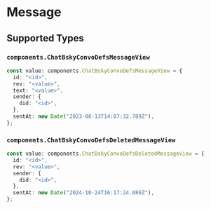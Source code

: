 # Message


## Supported Types

### `components.ChatBskyConvoDefsMessageView`

```typescript
const value: components.ChatBskyConvoDefsMessageView = {
  id: "<id>",
  rev: "<value>",
  text: "<value>",
  sender: {
    did: "<id>",
  },
  sentAt: new Date("2023-08-13T14:07:32.789Z"),
};
```

### `components.ChatBskyConvoDefsDeletedMessageView`

```typescript
const value: components.ChatBskyConvoDefsDeletedMessageView = {
  id: "<id>",
  rev: "<value>",
  sender: {
    did: "<id>",
  },
  sentAt: new Date("2024-10-24T16:17:24.086Z"),
};
```


